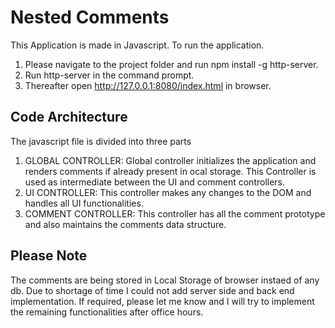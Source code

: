 # Nested Comments

This Application is made in Javascript. To run the application.
1. Please navigate to the project folder and run npm install -g http-server. 
2. Run http-server in the command prompt. 
3. Thereafter open http://127.0.0.1:8080/index.html in browser.

## Code Architecture

The javascript file is divided into three parts 
1. GLOBAL CONTROLLER: Global controller initializes the application and renders comments if already present in ocal storage. This Controller is used as intermediate between the UI and comment controllers.
2. UI CONTROLLER: This controller makes any changes to the DOM and handles all UI functionalities.
3. COMMENT CONTROLLER: This controller has all the comment prototype and also maintains the comments data structure.

## Please Note

The comments are being stored in Local Storage of browser instaed of any db. Due to shortage of time I could not add server side and back end implementation. If required, please let me know and I will try to implement the remaining functionalities after office hours. 
